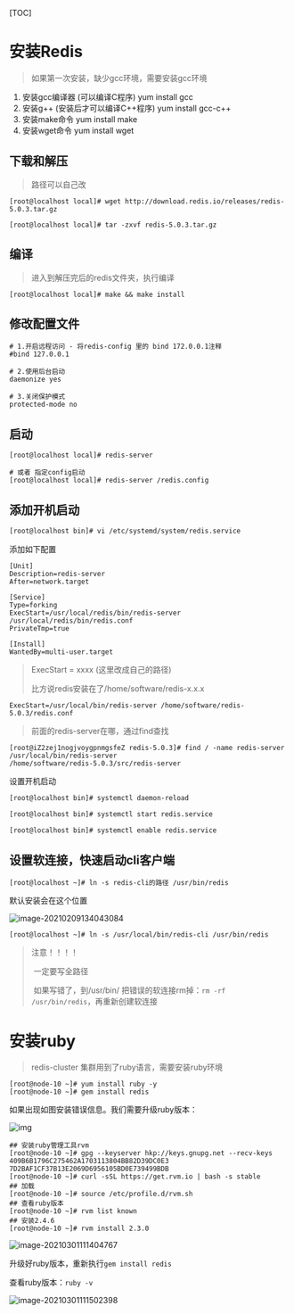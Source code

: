 

[TOC]

# 安装Redis

> 如果第一次安装，缺少gcc环境，需要安装gcc环境

1. 安装gcc编译器 (可以编译C程序)   yum install gcc
2. 安装g++ (安装后才可以编译C++程序)  yum install  gcc-c++
3. 安装make命令  yum install make
4. 安装wget命令  yum install wget 

## 下载和解压

> 路径可以自己改

```shell
[root@localhost local]# wget http://download.redis.io/releases/redis-5.0.3.tar.gz

[root@localhost local]# tar -zxvf redis-5.0.3.tar.gz
```



## 编译

> 进入到解压完后的redis文件夹，执行编译

```shell
[root@localhost local]# make && make install
```



## 修改配置文件

```shell
# 1.开启远程访问 - 将redis-config 里的 bind 172.0.0.1注释
#bind 127.0.0.1

# 2.使用后台启动
daemonize yes

# 3.关闭保护模式
protected-mode no
```



## 启动

```shell
[root@localhost local]# redis-server 

# 或者 指定config启动
[root@localhost local]# redis-server /redis.config
```



## 添加开机启动

```sh
[root@localhost bin]# vi /etc/systemd/system/redis.service
```

添加如下配置

```
[Unit]
Description=redis-server
After=network.target

[Service]
Type=forking
ExecStart=/usr/local/redis/bin/redis-server /usr/local/redis/bin/redis.conf
PrivateTmp=true

[Install]
WantedBy=multi-user.target
```

> ExecStart = xxxx   (这里改成自己的路径)
>
> 比方说redis安装在了/home/software/redis-x.x.x

```shell
ExecStart=/usr/local/bin/redis-server /home/software/redis-5.0.3/redis.conf
```

> 前面的redis-server在哪，通过find查找

```shell
[root@iZ2zej1nogjvoygpnmgsfeZ redis-5.0.3]# find / -name redis-server
/usr/local/bin/redis-server
/home/software/redis-5.0.3/src/redis-server
```



设置开机启动

```sh
[root@localhost bin]# systemctl daemon-reload

[root@localhost bin]# systemctl start redis.service

[root@localhost bin]# systemctl enable redis.service
```



## 设置软连接，快速启动cli客户端

```shell
[root@localhost ~]# ln -s redis-cli的路径 /usr/bin/redis
```

默认安装会在这个位置

![image-20210209134043084](https://gitee.com/sxhDrk/images/raw/master/imgs/1143489-20200302112659569-1545641234.png)

```shell
[root@localhost ~]# ln -s /usr/local/bin/redis-cli /usr/bin/redis
```

> 注意！！！！
>
> ​	一定要写全路径
>
> ​	如果写错了，到/usr/bin/  把错误的软连接rm掉：`rm -rf /usr/bin/redis`，再重新创建软连接





# 安装ruby

> redis-cluster 集群用到了ruby语言，需要安装ruby环境

```shell
[root@node-10 ~]# yum install ruby -y
[root@node-10 ~]# gem install redis
```

如果出现如图安装错误信息。我们需要升级ruby版本：

![img](https://gitee.com/sxhDrk/images/raw/master/imgs/image-20210301111404767.png)

```shell
## 安装ruby管理工具rvm
[root@node-10 ~]# gpg --keyserver hkp://keys.gnupg.net --recv-keys 409B6B1796C275462A1703113804BB82D39DC0E3 7D2BAF1CF37B13E2069D6956105BD0E739499BDB
[root@node-10 ~]# curl -sSL https://get.rvm.io | bash -s stable
## 加载
[root@node-10 ~]# source /etc/profile.d/rvm.sh
## 查看ruby版本
[root@node-10 ~]# rvm list known
## 安装2.4.6
[root@node-10 ~]# rvm install 2.3.0
```

![image-20210301111404767](https://gitee.com/sxhDrk/images/raw/master/imgs/image-20210301111502398.png)

升级好ruby版本，重新执行`gem install redis`

查看ruby版本：`ruby -v`

![image-20210301111502398](https://gitee.com/sxhDrk/images/raw/master/imgs/image-20210209134043084.png)



